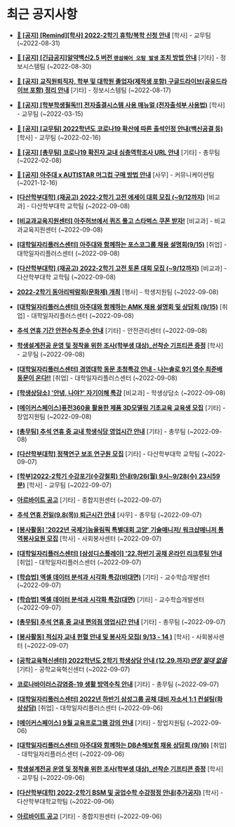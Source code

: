 # 최근 공지사항

* **[📌 [공지] [Remind][학사] 2022-2학기 휴학/복학 신청 안내](http://ajou.ac.kr/kr/ajou/notice.do?mode=view&amp;articleNo=203322&amp;article.offset=0&amp;articleLimit=30)**
 [학사] - 교무팀 (~2022-08-31)

* **[📌 [공지] [긴급공지]알약백신2.5 버전 `랜섬웨어 오탐 발생` 조치 방법 안내](http://ajou.ac.kr/kr/ajou/notice.do?mode=view&amp;articleNo=203255&amp;article.offset=0&amp;articleLimit=30)**
 [기타] - 정보시스템팀 (~2022-08-30)

* **[📌 [공지] 교직원퇴직자, 학부 및 대학원 졸업자(제적생 포함) 구글드라이브(공유드라이브 포함) 정리 안내](http://ajou.ac.kr/kr/ajou/notice.do?mode=view&amp;articleNo=202858&amp;article.offset=0&amp;articleLimit=30)**
 [기타] - 정보시스템팀 (~2022-08-17)

* **[📌 [공지] [학부학생필독!!] 전자출결시스템 사용 매뉴얼 (전자출석부 사용법)](http://ajou.ac.kr/kr/ajou/notice.do?mode=view&amp;articleNo=192571&amp;article.offset=0&amp;articleLimit=30)**
 [학사] - 교무팀 (~2022-03-15)

* **[📌 [공지] [교무팀] 2022학년도 코로나19 확산에 따른 출석인정 안내(백신공결 등)](http://ajou.ac.kr/kr/ajou/notice.do?mode=view&amp;articleNo=180913&amp;article.offset=0&amp;articleLimit=30)**
 [학사] - 교무팀 (~2022-02-16)

* **[📌 [공지] [총무팀] 코로나19 확진자 교내 심층역학조사 URL 안내](http://ajou.ac.kr/kr/ajou/notice.do?mode=view&amp;articleNo=180493&amp;article.offset=0&amp;articleLimit=30)**
 [기타] - 총무팀 (~2022-02-08)

* **[📌 [공지] 아주대 x AUTISTAR 머그컵 구매 방법 안내](http://ajou.ac.kr/kr/ajou/notice.do?mode=view&amp;articleNo=147976&amp;article.offset=0&amp;articleLimit=30)**
 [사무] - 커뮤니케이션팀 (~2021-12-16)

* **[[다산학부대학] (재공고) 2022-2학기 고전 에세이 대회 모집 (~9/12까지)](http://ajou.ac.kr/kr/ajou/notice.do?mode=view&amp;articleNo=203748&amp;article.offset=0&amp;articleLimit=30)**
 [비교과] - 다산학부대학 교학팀 (~2022-09-08)

* **[[비교과교육지원센터] 아주허브에서 퀴즈 풀고 스타벅스 쿠폰 받자!](http://ajou.ac.kr/kr/ajou/notice.do?mode=view&amp;articleNo=203747&amp;article.offset=0&amp;articleLimit=30)**
 [비교과] - 비교과교육지원센터 (~2022-09-08)

* **[[대학일자리플러스센터] 아주대와 함께하는 포스코그룹 채용 설명회(9/15)](http://ajou.ac.kr/kr/ajou/notice.do?mode=view&amp;articleNo=203746&amp;article.offset=0&amp;articleLimit=30)**
 [취업] - 대학일자리플러스센터 (~2022-09-08)

* **[[다산학부대학] (재공고) 2022-2학기 고전 토론 대회 모집 (~9/12까지)](http://ajou.ac.kr/kr/ajou/notice.do?mode=view&amp;articleNo=203745&amp;article.offset=0&amp;articleLimit=30)**
 [비교과] - 다산학부대학 교학팀 (~2022-09-08)

* **[2022-2학기 동아리박람회(문화제) 개최](http://ajou.ac.kr/kr/ajou/notice.do?mode=view&amp;articleNo=203743&amp;article.offset=0&amp;articleLimit=30)**
 [행사] - 학생지원팀 (~2022-09-08)

* **[[대학일자리플러스센터] 아주대와 함께하는 AMK 채용 설명회 및 상담회 (9/15)](http://ajou.ac.kr/kr/ajou/notice.do?mode=view&amp;articleNo=203737&amp;article.offset=0&amp;articleLimit=30)**
 [취업] - 대학일자리플러스센터 (~2022-09-08)

* **[추석 연휴 기간 안전수칙 준수 안내](http://ajou.ac.kr/kr/ajou/notice.do?mode=view&amp;articleNo=203730&amp;article.offset=0&amp;articleLimit=30)**
 [기타] - 안전관리센터 (~2022-09-08)

* **[학생설계전공 운영 및 정착을 위한 조사(학부생 대상)_선착순 기프티콘 증정](http://ajou.ac.kr/kr/ajou/notice.do?mode=view&amp;articleNo=203728&amp;article.offset=0&amp;articleLimit=30)**
 [학사] - 교무팀 (~2022-09-08)

* **[[대학일자리플러스센터] 경영대학 동문 초청특강 안내 - 나는솔로 9기 영수 최준배 동문이 온다!!](http://ajou.ac.kr/kr/ajou/notice.do?mode=view&amp;articleNo=203721&amp;article.offset=0&amp;articleLimit=30)**
 [취업] - 대학일자리플러스센터 (~2022-09-08)

* **[[학생상담소] &#x27;안녕, 나야?&#x27; 자기이해 특강](http://ajou.ac.kr/kr/ajou/notice.do?mode=view&amp;articleNo=203718&amp;article.offset=0&amp;articleLimit=30)**
 [비교과] - 학생상담소 (~2022-09-08)

* **[[메이커스페이스]퓨전360을 활용한 제품 3D모델링 기초교육 교육생 모집](http://ajou.ac.kr/kr/ajou/notice.do?mode=view&amp;articleNo=203715&amp;article.offset=0&amp;articleLimit=30)**
 [기타] - 창업지원팀 (~2022-09-08)

* **[[총무팀] 추석 연휴 중 교내 학생식당 영업시간 안내](http://ajou.ac.kr/kr/ajou/notice.do?mode=view&amp;articleNo=203705&amp;article.offset=0&amp;articleLimit=30)**
 [기타] - 총무팀 (~2022-09-08)

* **[[다산학부대학] 정책연구 보조 연구원 모집](http://ajou.ac.kr/kr/ajou/notice.do?mode=view&amp;articleNo=203683&amp;article.offset=0&amp;articleLimit=30)**
 [기타] - 다산학부대학 교학팀 (~2022-09-07)

* **[[학부]2022-2학기 수강포기(수강철회) 안내(9/26(월) 9시~9/28(수) 23시59분)](http://ajou.ac.kr/kr/ajou/notice.do?mode=view&amp;articleNo=203679&amp;article.offset=0&amp;articleLimit=30)**
 [학사] - 교무팀 (~2022-09-07)

* **[아르바이트 공고](http://ajou.ac.kr/kr/ajou/notice.do?mode=view&amp;articleNo=203677&amp;article.offset=0&amp;articleLimit=30)**
 [기타] - 종합지원센터 (~2022-09-07)

* **[추석 연휴 전일(9.8(목)) 퇴근시간 안내](http://ajou.ac.kr/kr/ajou/notice.do?mode=view&amp;articleNo=203671&amp;article.offset=0&amp;articleLimit=30)**
 [사무] - 총무팀 (~2022-09-07)

* **[[봉사활동] &#x27;2022년 국제기능올림픽 특별대회 고양&#x27; 기술매니저/ 워크샵매니저 통역봉사요원 모집](http://ajou.ac.kr/kr/ajou/notice.do?mode=view&amp;articleNo=203662&amp;article.offset=0&amp;articleLimit=30)**
 [학사] - 사회봉사센터 (~2022-09-07)

* **[[대학일자리플러스센터] [삼성디스플레이] &#x27;22.하반기 공채 온라인 리크루팅 안내](http://ajou.ac.kr/kr/ajou/notice.do?mode=view&amp;articleNo=203660&amp;article.offset=0&amp;articleLimit=30)**
 [취업] - 대학일자리플러스센터 (~2022-09-07)

* **[[학습법] 엑셀 데이터 분석과 시각화 특강(비대면)](http://ajou.ac.kr/kr/ajou/notice.do?mode=view&amp;articleNo=203655&amp;article.offset=0&amp;articleLimit=30)**
 [기타] - 교수학습개발센터 (~2022-09-07)

* **[[학습법] 엑셀 데이터 분석과 시각화 특강(대면)](http://ajou.ac.kr/kr/ajou/notice.do?mode=view&amp;articleNo=203654&amp;article.offset=0&amp;articleLimit=30)**
 [기타] - 교수학습개발센터 (~2022-09-07)

* **[[총무팀] 추석 연휴 중 교내 편의점 영업시간 안내](http://ajou.ac.kr/kr/ajou/notice.do?mode=view&amp;articleNo=203653&amp;article.offset=0&amp;articleLimit=30)**
 [기타] - 총무팀 (~2022-09-07)

* **[[봉사활동] 적십자 교내 헌혈 안내 및 봉사자 모집( 9/13 - 14 )](http://ajou.ac.kr/kr/ajou/notice.do?mode=view&amp;articleNo=203647&amp;article.offset=0&amp;articleLimit=30)**
 [학사] - 사회봉사센터 (~2022-09-07)

* **[[공학교육혁신센터] 2022학년도 2학기 학생상담 안내 (12.29.까지)*연장 절대 없음*](http://ajou.ac.kr/kr/ajou/notice.do?mode=view&amp;articleNo=203643&amp;article.offset=0&amp;articleLimit=30)**
 [기타] - 공학교육혁신센터 (~2022-09-07)

* **[코로나바이러스감염증-19 생활 방역수칙 안내](http://ajou.ac.kr/kr/ajou/notice.do?mode=view&amp;articleNo=203632&amp;article.offset=0&amp;articleLimit=30)**
 [기타] - 총무팀 (~2022-09-07)

* **[[대학일자리플러스센터] 2022년 하반기 삼성그룹 공채 대비 자소서 1:1 컨설팅(화상상담)](http://ajou.ac.kr/kr/ajou/notice.do?mode=view&amp;articleNo=203628&amp;article.offset=0&amp;articleLimit=30)**
 [취업] - 대학일자리플러스센터 (~2022-09-06)

* **[[메이커스페이스] 9월 교육프로그램 강의 안내](http://ajou.ac.kr/kr/ajou/notice.do?mode=view&amp;articleNo=203622&amp;article.offset=0&amp;articleLimit=30)**
 [기타] - 창업지원팀 (~2022-09-06)

* **[[대학일자리플러스센터] 아주대와 함께하는 DB손해보험 채용 상담회 (9/16)](http://ajou.ac.kr/kr/ajou/notice.do?mode=view&amp;articleNo=203621&amp;article.offset=0&amp;articleLimit=30)**
 [취업] - 대학일자리플러스센터 (~2022-09-06)

* **[학생설계전공 운영 및 정착을 위한 조사(학부생 대상)_선착순 기프티콘 증정](http://ajou.ac.kr/kr/ajou/notice.do?mode=view&amp;articleNo=203615&amp;article.offset=0&amp;articleLimit=30)**
 [학사] - 교무팀 (~2022-09-06)

* **[[다산학부대학] 2022-2학기 BSM 및 공업수학 수강정정 안내(추가공지)](http://ajou.ac.kr/kr/ajou/notice.do?mode=view&amp;articleNo=203612&amp;article.offset=0&amp;articleLimit=30)**
 [학사] - 다산학부대학교학팀 (~2022-09-06)

* **[아르바이트 공고](http://ajou.ac.kr/kr/ajou/notice.do?mode=view&amp;articleNo=203605&amp;article.offset=0&amp;articleLimit=30)**
 [기타] - 종합지원센터 (~2022-09-06)
